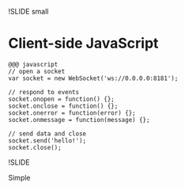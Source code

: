 !SLIDE small

# Client-side JavaScript

	@@@ javascript
	// open a socket
	var socket = new WebSocket('ws://0.0.0.0:8181');

	// respond to events
	socket.onopen = function() {};
	socket.onclose = function() {};
	socket.onerror = function(error) {};
	socket.onmessage = function(message) {};

	// send data and close
	socket.send('hello!');
	socket.close();


!SLIDE

Simple
